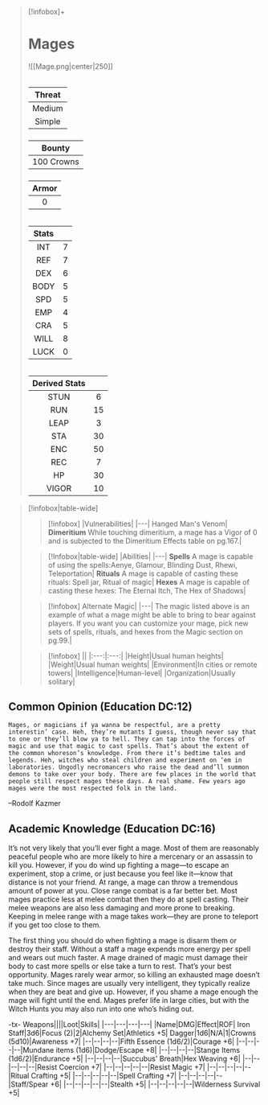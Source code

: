 >[!infobox]+
># Mages
>![[Mage.png|center|250]]
>###### 
>|Threat|
>|:---:|
>|Medium|
>|Simple|
>##### 
>|Bounty|
>|:---:|
>|100 Crowns|
>#####
>|Armor|
>|:---:|
>|0|
>###### 
>|Stats||
>|:---:|:---:|
>|INT|7|
>|REF|7|
>|DEX|6|
>|BODY|5|
>|SPD|5|
>|EMP|4|
>|CRA|5|
>|WILL|8|
>|LUCK|0|
>######
>|Derived Stats||
>|:---:|:---:|
>|STUN|6|
>|RUN|15|
>|LEAP|3|
>|STA|30|
>|ENC|50|
>|REC|7|
>|HP|30|
>|VIGOR|10|

>[!infobox|table-wide]
>>[!infobox]
>>|Vulnerabilities|
>>|---|
>>Hanged Man's Venom|
>>**Dimeritium** While touching dimeritium, a mage has a Vigor of 0 and is subjected to the Dimeritium Effects table on pg.167.|
>
>>[!Infobox|table-wide]
>>|Abilities|
>>|---|
>>**Spells** A mage is capable of using the spells:Aenye, Glamour, Blinding Dust, Rhewi, Teleportation|
>>**Rituals** A mage is capable of casting these rituals: Spell jar, Ritual of magic|
>>**Hexes** A mage is capable of casting these hexes: The Eternal Itch, The Hex of Shadows|
>
>>[!infobox]
>>Alternate Magic|
>>|---|
>>The magic listed above is an example of what a mage might be able to bring to bear against players. If you want you can customize your mage, pick new sets of spells, rituals, and hexes from the Magic section on pg.99.|
>
>>[!infobox]
>>||
>>|:---:|:---:|
>>|Height|Usual human heights|
>>|Weight|Usual human weights|
>>|Environment|In cities or remote towers|
>>|Intelligence|Human-level|
>>|Organization|Usually solitary|

## Common Opinion (Education DC:12)
```ad-quote
Mages, or magicians if ya wanna be respectful, are a pretty interestin’ case. Heh, they’re mutants I guess, though never say that to one or they’ll blow ya to hell. They can tap into the forces of magic and use that magic to cast spells. That’s about the extent of the common whoreson’s knowledge. From there it’s bedtime tales and legends. Heh, witches who steal children and experiment on ‘em in laboratories. Ungodly necromancers who raise the dead and’ll summon demons to take over your body. There are few places in the world that people still respect mages these days. A real shame. Few years ago mages were the most respected folk in the land.
```
–Rodolf Kazmer

## Academic Knowledge (Education DC:16)
It’s not very likely that you’ll ever fight a mage. Most of them are reasonably peaceful people who are more likely to hire a mercenary or an assassin to kill you. However, if you do wind up fighting a mage—to escape an experiment, stop a crime, or just because you feel like it—know that distance is not your friend. At range, a mage can throw a tremendous amount of power at you. Close range combat is a far better bet. Most mages practice less at melee combat then they do at spell casting. Their melee weapons are also less damaging and more prone to breaking. Keeping in melee range with a mage takes work—they are prone to teleport if you get too close to them.

The first thing you should do when fighting a mage is disarm them or destroy their staff. Without a staff a mage expends more energy per spell and wears out much faster. A mage drained of magic must damage their body to cast more spells or else take a turn to rest. That’s your best opportunity. Mages rarely wear armor, so killing an exhausted mage doesn’t take much. Since mages are usually very intelligent, they typically realize when they are beat and give up. However, if you shame a mage enough the mage will fight until the end. Mages prefer life in large cities, but with the Witch Hunts you may also run into one who’s hiding out.

-tx-
Weapons||||Loot|Skills|
|---|---|---|---|
|Name|DMG|Effect|ROF|
Iron Staff|3d6|Focus (2)|2|Alchemy Set|Athletics +5|
Dagger|1d6|N/A|1|Crowns (5d10)|Awareness  +7|
|--|--|--|--|Fifth Essence (1d6/2)|Courage +6|
|--|--|--|--|Mundane items (1d6)|Dodge/Escape +8|
|--|--|--|--|Stange Items (1d6/2)|Endurance +5|
|--|--|--|--|Succubus' Breath|Hex Weaving +6|
|--|--|--|--|--|Resist Coercion +7|
|--|--|--|--|--|Resist Magic +7|
|--|--|--|--|--|Ritual Crafting +5|
|--|--|--|--|--|Spell Crafting +7|
|--|--|--|--|--|Staff/Spear +6|
|--|--|--|--|--|Stealth +5|
|--|--|--|--|--|Wilderness Survival +5|